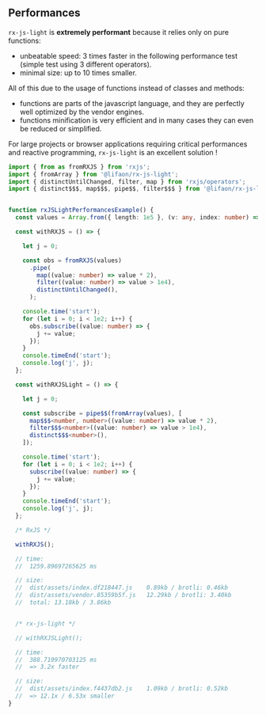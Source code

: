 ## Performances

`rx-js-light` is **extremely performant** because it relies only on pure functions:

- unbeatable speed: 3 times faster in the following performance test (simple test using 3 different operators).
- minimal size: up to 10 times smaller.

All of this due to the usage of functions instead of classes and methods:

- functions are parts of the javascript language, and they are perfectly well optimized by the vendor engines.
- functions minification is very efficient and in many cases they can even be reduced or simplified.

For large projects or browser applications requiring critical performances and reactive programming,
`rx-js-light` is an excellent solution !

```ts
import { from as fromRXJS } from 'rxjs';
import { fromArray } from '@lifaon/rx-js-light';
import { distinctUntilChanged, filter, map } from 'rxjs/operators';
import { distinct$$$, map$$$, pipe$$, filter$$$ } from '@lifaon/rx-js-light-shortcuts';


function rxJSLightPerformancesExample() {
  const values = Array.from({ length: 1e5 }, (v: any, index: number) => index);

  const withRXJS = () => {

    let j = 0;

    const obs = fromRXJS(values)
      .pipe(
        map((value: number) => value * 2),
        filter((value: number) => value > 1e4),
        distinctUntilChanged(),
      );

    console.time('start');
    for (let i = 0; i < 1e2; i++) {
      obs.subscribe((value: number) => {
        j += value;
      });
    }
    console.timeEnd('start');
    console.log('j', j);
  };

  const withRXJSLight = () => {

    let j = 0;

    const subscribe = pipe$$(fromArray(values), [
      map$$$<number, number>((value: number) => value * 2),
      filter$$$<number>((value: number) => value > 1e4),
      distinct$$$<number>(),
    ]);

    console.time('start');
    for (let i = 0; i < 1e2; i++) {
      subscribe((value: number) => {
        j += value;
      });
    }
    console.timeEnd('start');
    console.log('j', j);
  };

  /* RxJS */

  withRXJS();

  // time:
  //  1259.89697265625 ms

  // size:
  //  dist/assets/index.df218447.js    0.89kb / brotli: 0.46kb
  //  dist/assets/vendor.85359b5f.js   12.29kb / brotli: 3.40kb
  //  total: 13.18kb / 3.86kb


  /* rx-js-light */

  // withRXJSLight();

  // time:
  //  388.719970703125 ms
  //  => 3.2x faster

  // size:
  //  dist/assets/index.f4437db2.js    1.09kb / brotli: 0.52kb
  //  => 12.1x / 6.53x smaller
}
```
